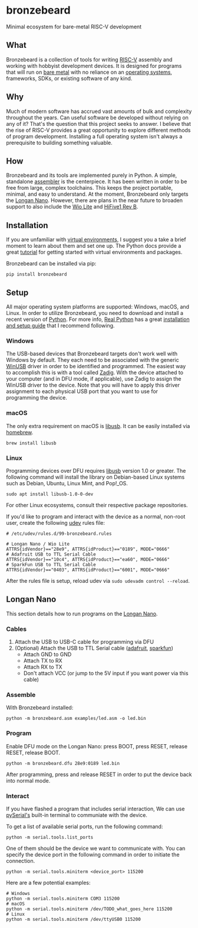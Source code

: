 # bronzebeard
Minimal ecosystem for bare-metal RISC-V development

## What
Bronzebeard is a collection of tools for writing [RISC-V](https://en.wikipedia.org/wiki/Riscv) assembly and working with hobbyist development devices.
It is designed for programs that will run on [bare metal](https://en.wikipedia.org/wiki/Bare_machine) with no reliance on an [operating systems](https://en.wikipedia.org/wiki/Operating_system), frameworks, SDKs, or existing software of any kind.

## Why
Much of modern software has accrued vast amounts of bulk and complexity throughout the years.
Can useful software be developed without relying on any of it?
That's the question that this project seeks to answer.
I believe that the rise of RISC-V provides a great opportunity to explore different methods of program development.
Installing a full operating system isn't always a prerequisite to building something valuable.

## How
Bronzebeard and its tools are implemented purely in Python.
A simple, standalone [assembler](https://github.com/theandrew168/bronzebeard/blob/master/bronzebeard/asm.py) is the centerpiece.
It has been written in order to be free from large, complex toolchains.
This keeps the project portable, minimal, and easy to understand.
At the moment, Bronzebeard only targets the [Longan Nano](https://www.seeedstudio.com/Sipeed-Longan-Nano-RISC-V-GD32VF103CBT6-Development-Board-p-4205.html).
However, there are plans in the near future to broaden support to also include the [Wio Lite](https://www.seeedstudio.com/Wio-Lite-RISC-V-GD32VF103-p-4293.html) and [HiFive1 Rev B](https://www.sifive.com/boards/hifive1-rev-b).

## Installation
If you are unfamiliar with [virtual environments](https://docs.python.org/3/library/venv.html), I suggest you a take a brief moment to learn about them and set one up.
The Python docs provide a great [tutorial](https://docs.python.org/3/tutorial/venv.html) for getting started with virtual environments and packages.

Bronzebeard can be installed via pip:
```
pip install bronzebeard
```

## Setup
All major operating system platforms are supported: Windows, macOS, and Linux.
In order to utilize Bronzebeard, you need to download and install a recent version of [Python](https://www.python.org/downloads/).
For more info, [Real Python](https://realpython.com/) has a great [installation and setup guide](https://realpython.com/installing-python/) that I recommend following.

### Windows
The USB-based devices that Bronzebeard targets don't work well with Windows by default.
They each need to be associated with the generic [WinUSB](https://docs.microsoft.com/en-us/windows-hardware/drivers/usbcon/winusb) driver in order to be identified and programmed.
The easiest way to accomplish this is with a tool called [Zadig](https://zadig.akeo.ie/).
With the device attached to your computer (and in DFU mode, if applicable), use Zadig to assign the WinUSB driver to the device.
Note that you will have to apply this driver assignment to each physical USB port that you want to use for programming the device.

### macOS
The only extra requirement on macOS is [libusb](https://libusb.info).
It can be easily installed via [homebrew](https://brew.sh/).
```
brew install libusb
```

### Linux
Programming devices over DFU requires [libusb](https://libusb.info) version 1.0 or greater.
The following command will install the library on Debian-based Linux systems such as Debian, Ubuntu, Linux Mint, and Pop!\_OS.
```
sudo apt install libusb-1.0-0-dev
```

For other Linux ecosystems, consult their respective package repositories.

If you'd like to program and interact with the device as a normal, non-root user, create the following [udev](https://en.wikipedia.org/wiki/Udev) rules file:
```
# /etc/udev/rules.d/99-bronzebeard.rules

# Longan Nano / Wio Lite
ATTRS{idVendor}=="28e9", ATTRS{idProduct}=="0189", MODE="0666"
# Adafruit USB to TTL Serial Cable
ATTRS{idVendor}=="10c4", ATTRS{idProduct}=="ea60", MODE="0666"
# SparkFun USB to TTL Serial Cable
ATTRS{idVendor}=="0403", ATTRS{idProduct}=="6001", MODE="0666"
```

After the rules file is setup, reload udev via `sudo udevadm control --reload`.

## Longan Nano
This section details how to run programs on the [Longan Nano](https://www.seeedstudio.com/Sipeed-Longan-Nano-RISC-V-GD32VF103CBT6-Development-Board-p-4205.html).

### Cables
1. Attach the USB to USB-C cable for programming via DFU
2. (Optional) Attach the USB to TTL Serial cable ([adafruit](https://www.adafruit.com/product/954), [sparkfun](https://www.sparkfun.com/products/12977))
    * Attach GND to GND
    * Attach TX to RX
    * Attach RX to TX
    * Don't attach VCC (or jump to the 5V input if you want power via this cable)

### Assemble
With Bronzebeard installed:
```
python -m bronzebeard.asm examples/led.asm -o led.bin
```

### Program
Enable DFU mode on the Longan Nano: press BOOT, press RESET, release RESET, release BOOT.
```
python -m bronzebeard.dfu 28e9:0189 led.bin
```

After programming, press and release RESET in order to put the device back into normal mode.

### Interact
If you have flashed a program that includes serial interaction, We can use [pySerial's](https://pyserial.readthedocs.io/en/latest/index.html) built-in terminal to communiate with the device.

To get a list of available serial ports, run the following command:
```
python -m serial.tools.list_ports
```

One of them should be the device we want to communicate with.
You can specify the device port in the following command in order to initiate the connection.
```
python -m serial.tools.miniterm <device_port> 115200
```

Here are a few potential examples:
```
# Windows
python -m serial.tools.miniterm COM3 115200
# macOS
python -m serial.tools.miniterm /dev/TODO_what_goes_here 115200
# Linux
python -m serial.tools.miniterm /dev/ttyUSB0 115200
```

